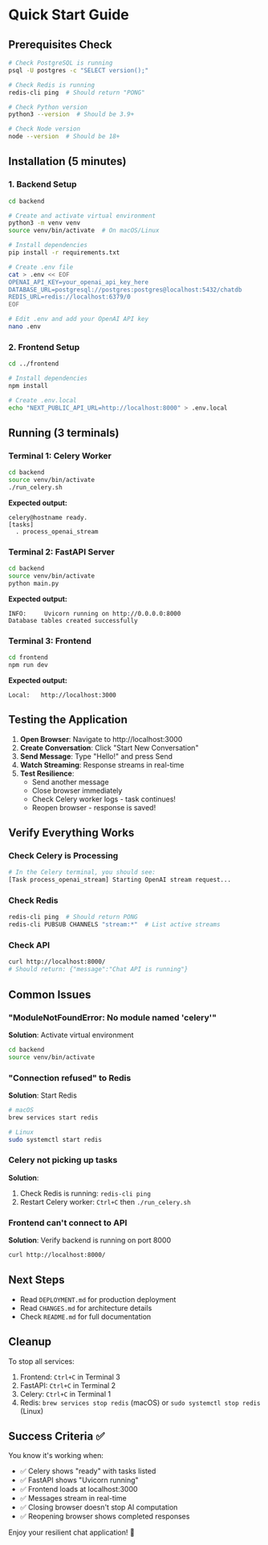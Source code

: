 # Quick Start Guide

## Prerequisites Check

```bash
# Check PostgreSQL is running
psql -U postgres -c "SELECT version();"

# Check Redis is running
redis-cli ping  # Should return "PONG"

# Check Python version
python3 --version  # Should be 3.9+

# Check Node version
node --version  # Should be 18+
```

## Installation (5 minutes)

### 1. Backend Setup
```bash
cd backend

# Create and activate virtual environment
python3 -m venv venv
source venv/bin/activate  # On macOS/Linux

# Install dependencies
pip install -r requirements.txt

# Create .env file
cat > .env << EOF
OPENAI_API_KEY=your_openai_api_key_here
DATABASE_URL=postgresql://postgres:postgres@localhost:5432/chatdb
REDIS_URL=redis://localhost:6379/0
EOF

# Edit .env and add your OpenAI API key
nano .env
```

### 2. Frontend Setup
```bash
cd ../frontend

# Install dependencies
npm install

# Create .env.local
echo "NEXT_PUBLIC_API_URL=http://localhost:8000" > .env.local
```

## Running (3 terminals)

### Terminal 1: Celery Worker
```bash
cd backend
source venv/bin/activate
./run_celery.sh
```

**Expected output:**
```
celery@hostname ready.
[tasks]
  . process_openai_stream
```

### Terminal 2: FastAPI Server
```bash
cd backend
source venv/bin/activate
python main.py
```

**Expected output:**
```
INFO:     Uvicorn running on http://0.0.0.0:8000
Database tables created successfully
```

### Terminal 3: Frontend
```bash
cd frontend
npm run dev
```

**Expected output:**
```
Local:   http://localhost:3000
```

## Testing the Application

1. **Open Browser**: Navigate to http://localhost:3000
2. **Create Conversation**: Click "Start New Conversation"
3. **Send Message**: Type "Hello!" and press Send
4. **Watch Streaming**: Response streams in real-time
5. **Test Resilience**: 
   - Send another message
   - Close browser immediately
   - Check Celery worker logs - task continues!
   - Reopen browser - response is saved!

## Verify Everything Works

### Check Celery is Processing
```bash
# In the Celery terminal, you should see:
[Task process_openai_stream] Starting OpenAI stream request...
```

### Check Redis
```bash
redis-cli ping  # Should return PONG
redis-cli PUBSUB CHANNELS "stream:*"  # List active streams
```

### Check API
```bash
curl http://localhost:8000/
# Should return: {"message":"Chat API is running"}
```

## Common Issues

### "ModuleNotFoundError: No module named 'celery'"
**Solution**: Activate virtual environment
```bash
cd backend
source venv/bin/activate
```

### "Connection refused" to Redis
**Solution**: Start Redis
```bash
# macOS
brew services start redis

# Linux
sudo systemctl start redis
```

### Celery not picking up tasks
**Solution**: 
1. Check Redis is running: `redis-cli ping`
2. Restart Celery worker: `Ctrl+C` then `./run_celery.sh`

### Frontend can't connect to API
**Solution**: Verify backend is running on port 8000
```bash
curl http://localhost:8000/
```

## Next Steps

- Read `DEPLOYMENT.md` for production deployment
- Read `CHANGES.md` for architecture details
- Check `README.md` for full documentation

## Cleanup

To stop all services:
1. Frontend: `Ctrl+C` in Terminal 3
2. FastAPI: `Ctrl+C` in Terminal 2
3. Celery: `Ctrl+C` in Terminal 1
4. Redis: `brew services stop redis` (macOS) or `sudo systemctl stop redis` (Linux)

## Success Criteria ✅

You know it's working when:
- ✅ Celery shows "ready" with tasks listed
- ✅ FastAPI shows "Uvicorn running"
- ✅ Frontend loads at localhost:3000
- ✅ Messages stream in real-time
- ✅ Closing browser doesn't stop AI computation
- ✅ Reopening browser shows completed responses

Enjoy your resilient chat application! 🚀

